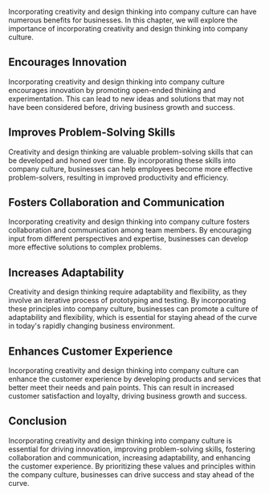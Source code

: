 
Incorporating creativity and design thinking into company culture can have numerous benefits for businesses. In this chapter, we will explore the importance of incorporating creativity and design thinking into company culture.

Encourages Innovation
---------------------

Incorporating creativity and design thinking into company culture encourages innovation by promoting open-ended thinking and experimentation. This can lead to new ideas and solutions that may not have been considered before, driving business growth and success.

Improves Problem-Solving Skills
-------------------------------

Creativity and design thinking are valuable problem-solving skills that can be developed and honed over time. By incorporating these skills into company culture, businesses can help employees become more effective problem-solvers, resulting in improved productivity and efficiency.

Fosters Collaboration and Communication
---------------------------------------

Incorporating creativity and design thinking into company culture fosters collaboration and communication among team members. By encouraging input from different perspectives and expertise, businesses can develop more effective solutions to complex problems.

Increases Adaptability
----------------------

Creativity and design thinking require adaptability and flexibility, as they involve an iterative process of prototyping and testing. By incorporating these principles into company culture, businesses can promote a culture of adaptability and flexibility, which is essential for staying ahead of the curve in today's rapidly changing business environment.

Enhances Customer Experience
----------------------------

Incorporating creativity and design thinking into company culture can enhance the customer experience by developing products and services that better meet their needs and pain points. This can result in increased customer satisfaction and loyalty, driving business growth and success.

Conclusion
----------

Incorporating creativity and design thinking into company culture is essential for driving innovation, improving problem-solving skills, fostering collaboration and communication, increasing adaptability, and enhancing the customer experience. By prioritizing these values and principles within the company culture, businesses can drive success and stay ahead of the curve.
